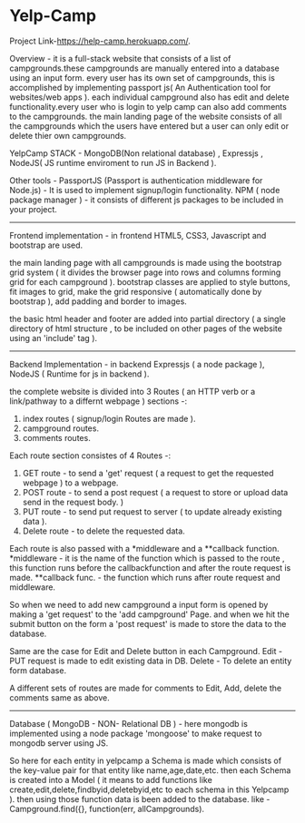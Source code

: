 # Yelp-Camp
Project Link-https://help-camp.herokuapp.com/.

Overview - it is a full-stack website that consists of a list of campgrounds.these campgrounds are manually entered into a database using an input form.
every user has its own set of campgrounds, this is accomplished by implementing passport js( An Authentication tool for websites/web apps ).
each individual campground also has edit and delete functionality.every user who is login to yelp camp can also add comments to the campgrounds.
the main landing page of the website consists of all the campgrounds which the users have entered but a user can only edit or delete thier own campgrounds.

YelpCamp STACK - MongoDB(Non relational database) , Expressjs , NodeJS( JS runtime enviroment to run JS in Backend ).

Other tools - PassportJS (Passport is authentication middleware for Node.js) - It is used to implement signup/login functionality.
              NPM ( node package manager ) - it consists of different js packages to be included in your project.

-----------------------------------------------------------------------------------------------------------------------------------------------

Frontend implementation - in frontend HTML5, CSS3, Javascript and bootstrap are used.

the main landing page with all campgrounds is made using the bootstrap grid system ( it divides the browser page into rows and columns forming grid for each campground ).
bootstrap classes are applied to style buttons, fit images to grid, make the grid responsive ( automatically done by bootstrap ), add padding and border to images.

the basic html header and footer are added into partial directory ( a single directory of html structure , to be included on other pages of the website using an 'include' tag ).

-----------------------------------------------------------------------------------------------------------------------------------------------

Backend Implementation - in backend Expressjs ( a node package ), NodeJS ( Runtime for js in backend ).

the complete website is divided into 3 Routes ( an HTTP verb or a link/pathway to a differnt webpage ) sections -:
1. index routes ( signup/login Routes are made ).
2. campground routes.
3. comments routes.

Each route section consistes of 4 Routes -:
1. GET route - to send a 'get' request ( a request to get the requested webpage ) to a webpage.
2. POST route - to send a post request ( a request to store or upload data send in the request body. )
3. PUT route - to send put request to server ( to update already existing data ).
4. Delete route - to delete the requested data.

Each route is also passed with a *middleware and a **callback function.
*middleware - it is the name of the function which is passed to the route , this function runs before the callbackfunction and after the route request is made.
**callback func. - the function which runs after route request and middleware.

So when we need to add new campground a input form is opened by making a 'get request' to the 'add campground' Page.
and when we hit the submit button on the form a 'post request' is made to store the data to the database.

Same are the case for Edit and Delete button in each Campground.
Edit - PUT request is made to edit existing data in DB.
Delete - To delete an entity form database.

A different sets of routes are made for comments to Edit, Add, delete the comments same as above.

-----------------------------------------------------------------------------------------------------------------------------------------------

Database ( MongoDB - NON- Relational DB ) - here mongodb is implemented using a node package 'mongoose' to make request to mongodb server using JS.

So here for each entity in yelpcamp a Schema is made which consists of the key-value pair for that entity like name,age,date,etc.
then each Schema is created into a Model ( it means to add functions like create,edit,delete,findbyid,deletebyid,etc to each schema in this Yelpcamp ).
then using those function data is been added to the database.
like - Campground.find({}, function(err, allCampgrounds).
